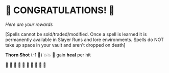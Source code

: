 # :sparkler: CONGRATULATIONS! :sparkler: 
*Here are your rewards*

[Spells cannot be sold/traded/modified. Once a spell is learned it is permanently available in Slayer Runs and lore environments. Spells do NOT take up space in your vault and aren't dropped on death]

**Thorn Shot** (-1 🔷) 💥:boom: 🔀 gain __heal__ per hit

:sparkler: :sparkler: :sparkler: :sparkler: :sparkler: :sparkler: :sparkler: :sparkler: :sparkler: :sparkler: 
